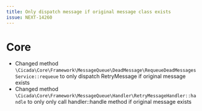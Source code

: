 ```yaml
---
title: Only dispatch message if original message class exists
issue: NEXT-14260
---
```

# Core
* Changed method `\Cicada\Core\Framework\MessageQueue\DeadMessage\RequeueDeadMessagesService::requeue` to only dispatch RetryMessage if original message exists
* Changed method `\Cicada\Core\Framework\MessageQueue\Handler\RetryMessageHandler::handle` to only only call handler::handle method if original message exists
